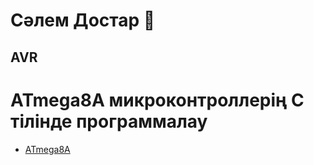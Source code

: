 # Сәлем Достар 👋


## AVR
# ATmega8A микроконтроллерің С тілінде программалау

- [ATmega8A](https://github.com/nurbekomar/ATmega8A.git)

